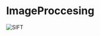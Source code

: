 # ImageProccesing
![SIFT](https://user-images.githubusercontent.com/96916049/202912954-cc9f0cd7-77de-4025-b524-82ee868d3df7.png)
